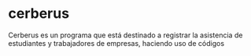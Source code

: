 # cerberus
Cerberus es un programa que está destinado a registrar la asistencia de estudiantes y trabajadores de empresas, haciendo uso de códigos
